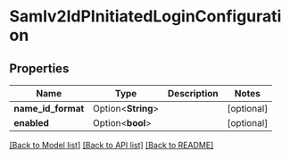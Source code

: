 # Samlv2IdPInitiatedLoginConfiguration

## Properties

Name | Type | Description | Notes
------------ | ------------- | ------------- | -------------
**name_id_format** | Option<**String**> |  | [optional]
**enabled** | Option<**bool**> |  | [optional]

[[Back to Model list]](../README.md#documentation-for-models) [[Back to API list]](../README.md#documentation-for-api-endpoints) [[Back to README]](../README.md)



